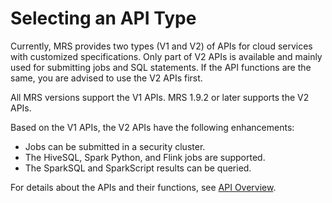 # Selecting an API Type<a name="EN-US_TOPIC_0172602521"></a>

Currently, MRS provides two types \(V1 and V2\) of APIs for cloud services with customized specifications. Only part of V2 APIs is available and mainly used for submitting jobs and SQL statements. If the API functions are the same, you are advised to use the V2 APIs first.

All MRS versions support the V1 APIs. MRS 1.9.2 or later supports the V2 APIs.

Based on the V1 APIs, the V2 APIs have the following enhancements:

-   Jobs can be submitted in a security cluster.
-   The HiveSQL, Spark Python, and Flink jobs are supported.
-   The SparkSQL and SparkScript results can be queried.

For details about the APIs and their functions, see  [API Overview](api-overview.md).

